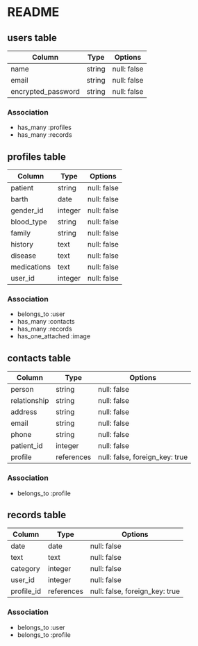 # README

## users table
| Column              | Type    | Options                   |
| ------------------- | ------- | ------------------------- |
| name                | string  | null: false               |
| email               | string  | null: false               |
| encrypted_password  | string  | null: false               |
### Association
- has_many :profiles
- has_many :records

## profiles table
| Column              | Type        | Options                         |
| ------------------- | ----------- | ------------------------------- |
| patient             | string      | null: false                     |
| barth               | date        | null: false                     |
| gender_id           | integer     | null: false                     |
| blood_type          | string      | null: false                     |
| family              | string      | null: false                     |
| history             | text        | null: false                     |
| disease             | text        | null: false                     |
| medications         | text        | null: false                     |
| user_id             | integer     | null: false                     |
### Association
- belongs_to :user
- has_many :contacts
- has_many :records
- has_one_attached :image

## contacts table
| Column              | Type        | Options                         |
| ------------------- | ----------- | ------------------------------- |
| person              | string      | null: false                     |
| relationship        | string      | null: false                     |
| address             | string      | null: false                     |
| email               | string      | null: false                     |
| phone               | string      | null: false                     |
| patient_id          | integer     | null: false                     |
| profile             | references  | null: false, foreign_key: true  |
### Association
- belongs_to :profile

## records table
| Column              | Type        | Options                         |
| ------------------- | ----------- | ------------------------------- |
| date                | date        | null: false                     |
| text                | text        | null: false                     |
| category            | integer     | null: false                     |
| user_id             | integer     | null: false                     |
| profile_id          | references  | null: false, foreign_key: true  |
### Association
- belongs_to :user
- belongs_to :profile
